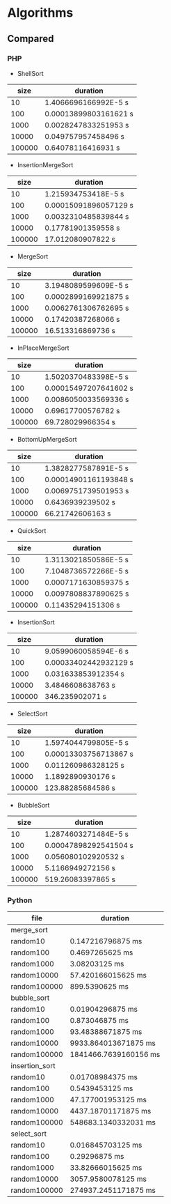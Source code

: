 # Algorithms
## Compared
### PHP

* ShellSort

| size | duration |
|------|----------|
| 10  | 1.4066696166992E-5   s | 
| 100  | 0.00013899803161621 s |
| 1000  | 0.0028247833251953 s |
| 10000  | 0.049757957458496 s |
| 100000  | 0.64078116416931 s |
  

* InsertionMergeSort

| size | duration |
|------|----------|
| 10  | 1.215934753418E-5   s | 
| 100  | 0.00015091896057129  s | 
| 1000  | 0.0032310485839844  s | 
| 10000  | 0.17781901359558   s | 
| 100000  | 17.012080907822   s | 

* MergeSort

| size | duration |
|------|----------|
| 10  | 3.1948089599609E-5     s | 
| 100  | 0.0002899169921875   s |
| 1000  | 0.0062761306762695  s |
| 10000  | 0.17420387268066    s |
| 100000  | 16.513316869736    s |

* InPlaceMergeSort

| size | duration |
|------|----------|
| 10  | 1.5020370483398E-5     s | 
| 100  | 0.00015497207641602    s | 
| 1000  | 0.0086050033569336    s | 
| 10000  | 0.69617700576782     s | 
| 100000  | 69.728029966354     s | 

* BottomUpMergeSort

| size | duration |
|------|----------|
| 10  | 1.3828277587891E-5     s |
| 100  | 0.00014901161193848    s |
| 1000  | 0.0069751739501953    s |
| 10000  | 0.6436939239502     s |
| 100000  | 66.21742606163     s | 

* QuickSort

| size | duration |
|------|----------|
| 10  | 1.3113021850586E-5     s | 
| 100  | 7.1048736572266E-5    s | 
| 1000  | 0.0007171630859375    s | 
| 10000  | 0.0097808837890625     s | 
| 100000  | 0.11435294151306     s | 

* InsertionSort

| size | duration |
|------|----------|
| 10  | 9.0599060058594E-6     s | 
| 100  | 0.00033402442932129    s | 
| 1000  | 0.031633853912354    s | 
| 10000  | 3.4846608638763     s | 
| 100000  | 346.235902071     s | 

* SelectSort


| size | duration |
|------|----------|
| 10  | 1.5974044799805E-5     s | 
| 100  | 0.00013303756713867    s | 
| 1000  | 0.011260986328125    s | 
| 10000  | 1.1892890930176     s | 
| 100000  | 123.88285684586     s | 


* BubbleSort


| size | duration |
|------|----------|
| 10  | 1.2874603271484E-5     s |
| 100  | 0.00047898292541504    s |
| 1000  | 0.056080102920532    s |
| 10000  | 5.1166949272156     s |
| 100000  | 519.26083397865     s |

### Python
|  file  |  duration  |
|---------|-----------|
| merge_sort | |
| random10 | 0.147216796875 ms |
| random100 | 0.4697265625 ms |
| random1000 | 3.08203125 ms |
| random10000 | 57.420166015625 ms |
| random100000 | 899.5390625 ms |
| bubble_sort | |
| random10 | 0.01904296875 ms |
| random100 | 0.873046875 ms |
| random1000 | 93.48388671875 ms |
| random10000 | 9933.864013671875 ms |
| random100000 | 1841466.7639160156 ms |
| insertion_sort | |
| random10 | 0.01708984375 ms |
| random100 | 0.5439453125 ms |
| random1000 | 47.177001953125 ms |
| random10000 | 4437.18701171875 ms |
| random100000 | 548683.1340332031 ms |
| select_sort | |
| random10 |  0.016845703125 ms |
| random100 |  0.29296875 ms |
| random1000 |  33.82666015625 ms |
| random10000 |  3057.9580078125 ms |
| random100000 |  274937.2451171875 ms |
